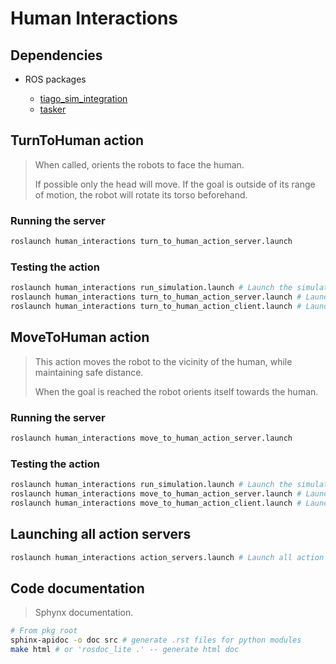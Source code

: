 # Human Interactions

## Dependencies

- ROS packages

  - [tiago_sim_integration](https://github.com/RCPRG-ros-pkg/tiago_sim_integration)
  - [tasker](https://github.com/RCPRG-ros-pkg/tasker)

## TurnToHuman action

> When called, orients the robots to face the human.
>
> If possible only the head will move. If the goal is outside of its
> range of motion, the robot will rotate its torso beforehand.

### Running the server

```sh
roslaunch human_interactions turn_to_human_action_server.launch
```

### Testing the action

```sh
roslaunch human_interactions run_simulation.launch # Launch the simulation for room 012
roslaunch human_interactions turn_to_human_action_server.launch # Launch the action server
roslaunch human_interactions turn_to_human_action_client.launch # Launch a simple client to trigger the action manually
```

## MoveToHuman action

> This action moves the robot to the vicinity of the human, while maintaining safe distance.
>
> When the goal is reached the robot orients itself towards the human.

### Running the server

```sh
roslaunch human_interactions move_to_human_action_server.launch
```

### Testing the action

```sh
roslaunch human_interactions run_simulation.launch # Launch the simulation for room 012
roslaunch human_interactions move_to_human_action_server.launch # Launch the action server
roslaunch human_interactions move_to_human_action_client.launch # Launch a simple client to trigger the action manually
```

## Launching all action servers

```sh
roslaunch human_interactions action_servers.launch # Launch all action servers
```

## Code documentation

> Sphynx documentation.

```sh
# From pkg root
sphinx-apidoc -o doc src # generate .rst files for python modules
make html # or 'rosdoc_lite .' -- generate html doc
```
